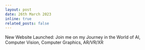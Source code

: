 ```yaml
---
layout: post
date: 26th March 2023 
inline: true
related_posts: false
---
```


New Website Launched: Join me on my Journey in the World of AI, Computer Vision, Computer Graphics, AR/VR/XR
